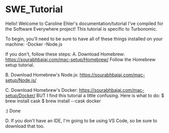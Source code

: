 # SWE_Tutorial

Hello! Welcome to Caroline Ehler's documentation/tutorial I've compiled for the Software Everywhere project!
This tutorial is specific to Turbonomic.

To begin, you'll need to be sure to have all of these things installed on your machine:
-Docker
-Node.js

If you don't, follow these steps:
A. Download Homebrew: https://sourabhbajaj.com/mac-setup/Homebrew/
Follow the Homebrew setup tutorial.

B. Download Homebrew's Node.js: https://sourabhbajaj.com/mac-setup/Node.js/

C. Download Homebrew's Docker: https://sourabhbajaj.com/mac-setup/Docker/
BUT I find this tutorial a little confusing. Here is what to do:
$ brew install cask
$ brew install --cask docker

:) Done

D. If you don't have an IDE, I'm going to be using VS Code, so be sure to download that too.


